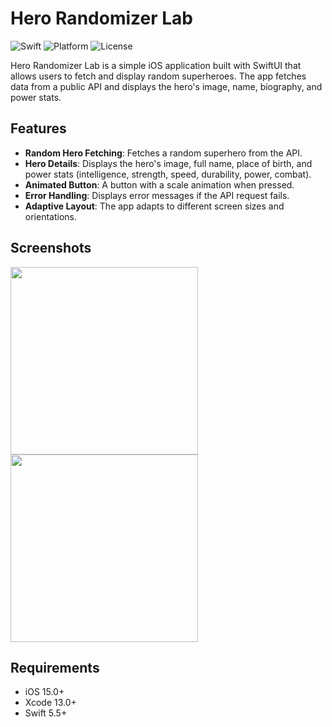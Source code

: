 # Hero Randomizer Lab

![Swift](https://img.shields.io/badge/Swift-5.5-orange.svg)
![Platform](https://img.shields.io/badge/Platform-iOS-blue.svg)
![License](https://img.shields.io/badge/License-MIT-lightgrey.svg)

Hero Randomizer Lab is a simple iOS application built with SwiftUI that allows users to fetch and display random superheroes. The app fetches data from a public API and displays the hero's image, name, biography, and power stats.

## Features

- **Random Hero Fetching**: Fetches a random superhero from the API.
- **Hero Details**: Displays the hero's image, full name, place of birth, and power stats (intelligence, strength, speed, durability, power, combat).
- **Animated Button**: A button with a scale animation when pressed.
- **Error Handling**: Displays error messages if the API request fails.
- **Adaptive Layout**: The app adapts to different screen sizes and orientations.

## Screenshots

<img src="https://github.com/user-attachments/assets/876fb677-5163-43cf-98d5-e95386e4dc5d" width="300">

<img src="https://github.com/user-attachments/assets/3ded2d66-2070-4998-b38f-a51401481433" width="300">

## Requirements

- iOS 15.0+
- Xcode 13.0+
- Swift 5.5+

